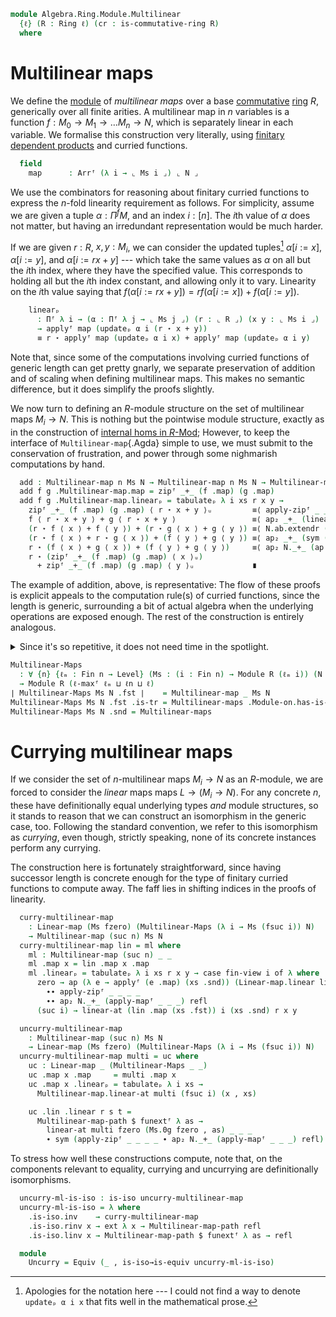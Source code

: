 <!--
```agda
{-# OPTIONS --lossy-unification #-}
open import Algebra.Ring.Module.Notation
open import Algebra.Ring.Commutative
open import Algebra.Group.Notation
open import Algebra.Ring.Module hiding (map)
open import Algebra.Group
open import Algebra.Ring

open import Cat.Prelude hiding (_+_)

open import Data.Fin.Product
open import Data.Fin.Base
```
-->

```agda
module Algebra.Ring.Module.Multilinear
  {ℓ} (R : Ring ℓ) (cr : is-commutative-ring R)
  where
```

# Multilinear maps

<!--
```agda
private module R = Ring-on (R .snd)
open Additive-notation ⦃ ... ⦄
open Module-notation ⦃ ... ⦄

-- XXX: Level subsumption checking _hates_ what I'm doing here with
-- ℓ-maxᶠ, since it doesn't satisfy any definitional equalities like
-- (ℓ-maxᶠ (λ x → f x ⊔ y)) = ℓ-maxᶠ f ⊔ y. The level we pick has to
-- satisfy:
--
--   ℓ-maxᶠ (λ z → ℓ ⊔ ℓₘ z ⊔ ℓₙ ⊔ ℓ-maxᶠ ℓₘ) ≤ _
--
-- floating out the constants, this is
--   ℓ ⊔ ℓₙ ⊔ ℓ-maxᶠ (λ z → ℓₘ n ⊔ ℓ-maxᶠ ℓₘ)
-- and the last term simplifies to ℓ-maxᶠ ℓₘ by reasoning in a
-- lattice.
--
{-# NO_UNIVERSE_CHECK #-}
```
-->

We define the [module] of _multilinear maps_ over a base [commutative]
[ring] $R$, generically over all finite arities. A multilinear map in
$n$ variables is a function $f : M_0 \to M_1 \to \dots M_n \to N$, which
is separately linear in each variable. We formalise this construction
very literally, using [finitary dependent products] and curried
functions.

[module]: Algebra.Ring.Module.html
[ring]: Algebra.Ring.html
[commutative]: Algebra.Ring.Commutative.html
[finitary dependent products]: Data.Fin.Product.html

<!--
```agda
record Multilinear-map (n : Nat) {ℓₘ : Fin n → Level} {ℓₙ}
        (Ms : (i : Fin n) → Module R (ℓₘ i))
        (N : Module R ℓₙ) : Type (ℓ ⊔ ℓₙ ⊔ ℓ-maxᶠ ℓₘ)
  where
  no-eta-equality

  private instance
    _ = module-notation N
    _ : ∀ {i : Fin n} → Module-notation R ⌞ Ms i ⌟
    _ = module-notation (Ms _)
```
-->

```agda
  field
    map      : Arrᶠ (λ i → ⌞ Ms i ⌟) ⌞ N ⌟
```

We use the combinators for reasoning about finitary curried functions to
express the $n$-fold linearity requirement as follows. For simplicity,
assume we are given a tuple $\alpha : \Pi^f M$, and an index $i : [n]$.
The $i$th value of $\alpha$ does not matter, but having an irredundant
representation would be much harder.

If we are given $r : R$, $x, y : M_i$, we can consider the updated
tuples[^updatep] $\alpha[i:=x]$, $\alpha[i:=y]$, and $\alpha[i:=rx+y]$
--- which take the same values as $\alpha$ on all but the $i$th index,
where they have the specified value. This corresponds to holding all but
the $i$th index constant, and allowing only it to vary. Linearity on the
$i$th value saying that $f(\alpha[i:=rx+y]) = rf(\alpha[i:=x]) +
f(\alpha[i:=y])$.

[^updatep]: Apologies for the notation here --- I could not find a way
to denote `updateₚ α i x` that fits well in the mathematical prose.

```agda
    linearₚ
      : Πᶠ λ i → (α : Πᶠ λ j → ⌞ Ms j ⌟) (r : ⌞ R ⌟) (x y : ⌞ Ms i ⌟)
      → applyᶠ map (updateₚ α i (r ⋆ x + y))
      ≡ r ⋆ applyᶠ map (updateₚ α i x) + applyᶠ map (updateₚ α i y)
```

<!--
```agda
  linear-at
    : ∀ i (xs : Πᶠ λ j → ⌞ Ms j ⌟) (r : ⌞ R ⌟) (x y : ⌞ Ms i ⌟)
    → applyᶠ map (updateₚ xs i (r ⋆ x + y))
    ≡ r ⋆ applyᶠ map (updateₚ xs i x) + applyᶠ map (updateₚ xs i y)
  linear-at = indexₚ linearₚ

  pres-+-at
    : ∀ i (xs : Πᶠ λ j → ⌞ Ms j ⌟) (x y : ⌞ Ms i ⌟)
    → applyᶠ map (updateₚ xs i (x + y))
    ≡ applyᶠ map (updateₚ xs i x) + applyᶠ map (updateₚ xs i y)
  pres-+-at i xs x y =
      ap (λ e → applyᶠ map (updateₚ xs i (e + y))) (sym (⋆-id _))
    ∙∙ linear-at i xs R.1r x y
    ∙∙ ap₂ _+_ (⋆-id _) refl

  is-group-hom-at
    : ∀ i (xs : Πᶠ λ j → ⌞ Ms j ⌟)
    → is-group-hom (Module-on→Group-on (Ms i .snd))
                   (Module-on→Group-on (N .snd))
                   λ m → applyᶠ map (updateₚ xs i m)
  is-group-hom-at i xs .is-group-hom.pres-⋆ x y = pres-+-at i xs x y

  pres-⋆-at
    : ∀ i (xs : Πᶠ λ j → ⌞ Ms j ⌟) (r : ⌞ R ⌟) (x : ⌞ Ms i ⌟)
    → applyᶠ map (updateₚ xs i (r ⋆ x))
    ≡ r ⋆ applyᶠ map (updateₚ xs i x)
  pres-⋆-at i xs r x =
      ap (λ e → applyᶠ map (updateₚ xs i e)) (sym +-idr)
    ∙∙ linear-at i xs r x 0g
    ∙∙ (ap₂ _+_ refl (is-group-hom.pres-id (is-group-hom-at i xs)) ∙ +-idr)

-- XXX: Since we're already squishing down a type whose universe level
-- Agda dislikes, one might wonder if we have to use the finitary
-- products in the type of `pres-+ₚ`. The answer is yes, since
-- otherwise `linearᶠ` lives in Setω, which the declare-record-iso
-- tactic is very unhappy about.

open Multilinear-map
open Multilinear-map using (map) public
open Linear-map using (map)

private unquoteDecl eqv = declare-record-iso eqv (quote Multilinear-map)

private variable
  ℓm ℓn : Level
  M N : Module R ℓm
  n : Nat
  ℓₘ : Fin n → Level
  Ms : ∀ i → Module R (ℓₘ i)

Multilinear-map-path
  : ∀ {n} {ℓₘ : Fin n → Level} {N : Module R ℓn} {Ms : (i : Fin n) → Module R (ℓₘ i)}
    {f g : Multilinear-map n Ms N}
  → f .map ≡ g .map
  → f ≡ g
Multilinear-map-path {N = N} {f = f} {g = g} p = go where
  module N = Module-on (N .snd)
  go : f ≡ g
  go i .map = p i
  go i .linearₚ = is-prop→pathp
    (λ i → Πᶠ-is-hlevel 1 λ j → Π-is-hlevel³ 1 λ _ _ _ → Π-is-hlevel 1 λ _ →
      N .fst .is-tr (applyᶠ (p i) _) (_ N.⋆ applyᶠ (p i) _ N.+ applyᶠ (p i) _))
    (f .linearₚ) (g .linearₚ)
    i

Multilinear-maps
  : ∀ {n} {ℓₘ : Fin n → Level}
      {Ms : (i : Fin n) → Module R (ℓₘ i)}
      {N : Module R ℓn}
  → Module-on R (Multilinear-map n Ms N)
Multilinear-maps {n = n} {Ms = Ms} {N = N} = to-module-on mk where
  private
    module Ms i = Module-on (Ms i .snd)
    module N    = Module-on (N .snd)
    instance
      _ = module-notation N
      _ : ∀ {i : Fin n} → Module-notation R ⌞ Ms i ⌟
      _ = module-notation (Ms _)

    -- Normally there would be no way in hell these helpers would ever
    -- be useful... except this module needs lossy-unification for
    -- performance reasonsl so we might as well abuse it for style!
    _⟨_⟩
      : Multilinear-map n Ms N
      → {_ : Πᶠ (λ i → ⌞ Ms i ⌟)} {i : Fin n} → ⌞ Ms i ⌟ → ⌞ N ⌟
    _⟨_⟩ f {xs} {i} x = applyᶠ (f .map) (updateₚ xs i x)

    _⟨_⟩ᵤ
      : ∀ {n ℓ'} {ℓ : Fin n → Level} {P : (i : Fin n) → Type (ℓ i)} {X : Type ℓ'}
      → Arrᶠ P X → {_ : Πᶠ P} {i : Fin n} → P i → X
    _⟨_⟩ᵤ f {xs} {i} x = applyᶠ f (updateₚ xs i x)

    infix 300 _⟨_⟩
    infix 300 _⟨_⟩ᵤ
```
-->

Note that, since some of the computations involving curried functions of
generic length can get pretty gnarly, we separate preservation of
addition and of scaling when defining multilinear maps. This makes no
semantic difference, but it does simplify the proofs slightly.

We now turn to defining an $R$-module structure on the set of
multilinear maps $M_i \to N$. This is nothing but the pointwise module
structure, exactly as in the construction of [internal homs in $R$-Mod];
However, to keep the interface of `Multilinear-map`{.Agda} simple to
use, we must submit to the conservation of frustration, and power
through some nighmarish computations by hand.

[internal homs in $R$-Mod]: Algebra.Ring.Module.Category.html

```agda
  add : Multilinear-map n Ms N → Multilinear-map n Ms N → Multilinear-map n Ms N
  add f g .Multilinear-map.map = zipᶠ _+_ (f .map) (g .map)
  add f g .Multilinear-map.linearₚ = tabulateₚ λ i xs r x y →
    zipᶠ _+_ (f .map) (g .map) ⟨ r ⋆ x + y ⟩ᵤ         ≡⟨ apply-zipᶠ _ _ _ _ ⟩
    f ⟨ r ⋆ x + y ⟩ + g ⟨ r ⋆ x + y ⟩                 ≡⟨ ap₂ _+_ (linear-at f i xs r x y) (linear-at g i xs r x y) ⟩
    (r ⋆ f ⟨ x ⟩ + f ⟨ y ⟩) + (r ⋆ g ⟨ x ⟩ + g ⟨ y ⟩) ≡⟨ N.ab.extendr (N.ab.extendl N.+-comm) ⟩
    (r ⋆ f ⟨ x ⟩ + r ⋆ g ⟨ x ⟩) + (f ⟨ y ⟩ + g ⟨ y ⟩) ≡⟨ ap₂ _+_ (sym (⋆-distribl r _ _)) refl ⟩
    r ⋆ (f ⟨ x ⟩ + g ⟨ x ⟩) + (f ⟨ y ⟩ + g ⟨ y ⟩)     ≡⟨ ap₂ N._+_ (ap (r N.⋆_) (sym (apply-zipᶠ _ _ _ _))) (sym (apply-zipᶠ _ _ _ _)) ⟩
    r ⋆ (zipᶠ _+_ (f .map) (g .map) ⟨ x ⟩ᵤ)
      + zipᶠ _+_ (f .map) (g .map) ⟨ y ⟩ᵤ             ∎
```

The example of addition, above, is representative: The flow of these
proofs is explicit appeals to the computation rule(s) of curried
functions, since the length is generic, surrounding a bit of actual
algebra when the underlying operations are exposed enough. The rest of
the construction is entirely analogous.

<details>
<summary>Since it's so repetitive, it does not need time in the
spotlight.</summary>

```agda
  invm : Multilinear-map n Ms N → Multilinear-map n Ms N
  invm f .map     = mapᶠ N.-_ (f .map)
  invm f .linearₚ = tabulateₚ λ i xs r x y →
    apply-mapᶠ _ _ _ ∙∙ ap N.-_ (linear-at f i xs r x y)
    ∙∙ N.neg-comm
    ∙∙ N.+-comm
    ∙∙ sym (ap₂ N._+_ N.⋆-invr refl)
     ∙ sym (ap₂ N._+_ (ap (r N.⋆_) (apply-mapᶠ _ _ _)) (apply-mapᶠ _ _ _))

  scale : ⌞ R ⌟ → Multilinear-map n Ms N → Multilinear-map n Ms N
  scale r f .map = mapᶠ (r N.⋆_) (f .map)
  scale r f .linearₚ = tabulateₚ λ i xs s x y →
    apply-mapᶠ _ _ _
    ∙∙ ap (r N.⋆_) (linear-at f i xs s x y)
    ∙∙ ⋆-distribl _ _ _
     ∙ ap₂ N._+_ (N.⋆-assoc _ _ _ ∙∙ ap₂ N._⋆_ cr refl ∙∙ sym (N.⋆-assoc _ _ _) ∙ ap (s N.⋆_) (sym (apply-mapᶠ _ _ _)))
                 (sym (apply-mapᶠ _ _ _))

  open make-module hiding (_+_ ; _⋆_)

  mk : make-module R (Multilinear-map n Ms N)
  mk .has-is-set = Iso→is-hlevel 2 eqv $ Σ-is-hlevel 2 (Arrᶠ-is-hlevel 2 (N .fst .is-tr)) λ x →
    is-prop→is-set $ Πᶠ-is-hlevel 1 λ i →
      Π-is-hlevel³ 1 λ _ _ _ → Π-is-hlevel 1 λ _ → N .fst .is-tr _ _

  -- Structure
  mk .make-module._+_ = add
  mk .inv = invm
  mk .make-module._⋆_ = scale
  mk .0g .map = constᶠ N.0g
  mk .0g .linearₚ = tabulateₚ λ i xs r x y →
    apply-constᶠ _ (updateₚ xs i (r ⋆ x + y)) ∙ sym (N.ab.elimr (apply-constᶠ _ _)
    ∙ ap (r N.⋆_) (apply-constᶠ _ _) ∙ N.⋆-idr)

  -- Group laws
  mk .+-assoc x y z = Multilinear-map-path $ funextᶠ λ as →
        apply-zipᶠ _ _ _ as
    ∙∙ ap₂ N._+_ refl (apply-zipᶠ _ _ _ _)
    ∙∙ N.+-assoc ∙ ap₂ N._+_ (sym (apply-zipᶠ N._+_ _ _ _)) refl
     ∙ sym (apply-zipᶠ N._+_ _ _ _)
  mk .+-invl x = Multilinear-map-path $ funextᶠ λ as →
       apply-zipᶠ _ _ _ _
    ∙∙ ap₂ N._+_ (apply-mapᶠ _ _ _) refl
    ∙∙ N.+-invl
     ∙ sym (apply-constᶠ _ _)
  mk .+-idl x = Multilinear-map-path $ funextᶠ λ as →
    apply-zipᶠ _ _ _ _ ∙ N.ab.eliml (apply-constᶠ _ _)
  mk .+-comm x y = Multilinear-map-path $ funextᶠ λ as →
    apply-zipᶠ _ _ _ _ ∙ N.+-comm ∙ sym (apply-zipᶠ N._+_ _ _ _)

  -- Action laws
  mk .⋆-distribl r x y = Multilinear-map-path $ funextᶠ λ as →
        apply-mapᶠ _ _ _
    ∙∙ ap (r N.⋆_) (apply-zipᶠ _ _ _ _)
    ∙∙ N.⋆-distribl _ _ _
    ∙∙ sym (ap₂ N._+_ (apply-mapᶠ _ _ _) (apply-mapᶠ _ _ _))
    ∙∙ sym (apply-zipᶠ N._+_ _ _ _)
  mk .⋆-distribr r x y = Multilinear-map-path $ funextᶠ λ as →
        apply-mapᶠ _ _ _
    ∙∙ N.⋆-distribr _ _ _
    ∙∙ sym (ap₂ N._+_ (apply-mapᶠ (r N.⋆_) _ _) (apply-mapᶠ (x N.⋆_) _ _))
      ∙ sym (apply-zipᶠ N._+_ _ _ _)
  mk .⋆-assoc r s x = Multilinear-map-path $ funextᶠ λ as →
        apply-mapᶠ _ _ _
    ∙∙ ap (r N.⋆_) (apply-mapᶠ _ _ _)
    ∙∙ N.⋆-assoc _ _ _
      ∙ sym (apply-mapᶠ _ _ _)
  mk .⋆-id x = Multilinear-map-path $ funextᶠ λ as → apply-mapᶠ _ _ _ ∙ N.⋆-id _
```
</details>

```agda
Multilinear-Maps
  : ∀ {n} {ℓₘ : Fin n → Level} (Ms : (i : Fin n) → Module R (ℓₘ i)) (N : Module R ℓn)
  → Module R (ℓ-maxᶠ ℓₘ ⊔ ℓn ⊔ ℓ)
∣ Multilinear-Maps Ms N .fst ∣    = Multilinear-map _ Ms N
Multilinear-Maps Ms N .fst .is-tr = Multilinear-maps .Module-on.has-is-set
Multilinear-Maps Ms N .snd = Multilinear-maps
```

# Currying multilinear maps

If we consider the set of $n$-multilinear maps $M_i \to N$ as an
$R$-module, we are forced to consider the _linear_ maps maps $L \to (M_i
\to N)$. For any concrete $n$, these have definitionally equal
underlying types _and_ module structures, so it stands to reason that we
can construct an isomorphism in the generic case, too. Following the
standard convention, we refer to this isomorphism as _currying_, even
though, strictly speaking, none of its concrete instances perform any
currying.

<!--
```agda
module _
  {n} {ℓₘ : Fin (suc n) → Level}
  {Ms : (i : Fin (suc n)) → Module R (ℓₘ i)}
  {N : Module R ℓn}
  where

  private
    module N = Module-on (N .snd)
    module Ms i = Module-on (Ms i .snd)
```
-->

The construction here is fortunately straightforward, since having
successor length is concrete enough for the type of finitary curried
functions to compute away. The faff lies in shifting indices in the
proofs of linearity.

```agda
  curry-multilinear-map
    : Linear-map (Ms fzero) (Multilinear-Maps (λ i → Ms (fsuc i)) N)
    → Multilinear-map (suc n) Ms N
  curry-multilinear-map lin = ml where
    ml : Multilinear-map (suc n) _ _
    ml .map x = lin .map x .map
    ml .linearₚ = tabulateₚ λ i xs r x y → case fin-view i of λ where
      zero → ap (λ e → applyᶠ (e .map) (xs .snd)) (Linear-map.linear lin r x y)
        ∙∙ apply-zipᶠ _ _ _ _
        ∙∙ ap₂ N._+_ (apply-mapᶠ _ _ _) refl
      (suc i) → linear-at (lin .map (xs .fst)) i (xs .snd) r x y

  uncurry-multilinear-map
    : Multilinear-map (suc n) Ms N
    → Linear-map (Ms fzero) (Multilinear-Maps (λ i → Ms (fsuc i)) N)
  uncurry-multilinear-map multi = uc where
    uc : Linear-map _ (Multilinear-Maps _ _)
    uc .map x .map     = multi .map x
    uc .map x .linearₚ = tabulateₚ λ i xs →
      Multilinear-map.linear-at multi (fsuc i) (x , xs)

    uc .lin .linear r s t =
      Multilinear-map-path $ funextᶠ λ as →
        linear-at multi fzero (Ms.0g fzero , as) _ _ _
        ∙ sym (apply-zipᶠ _ _ _ _ ∙ ap₂ N._+_ (apply-mapᶠ _ _ _) refl)
```

To stress how well these constructions compute, note that, on the
components relevant to equality, currying and uncurrying are
definitionally isomorphisms.

```agda
  uncurry-ml-is-iso : is-iso uncurry-multilinear-map
  uncurry-ml-is-iso = λ where
    .is-iso.inv    → curry-multilinear-map
    .is-iso.rinv x → ext λ x → Multilinear-map-path refl
    .is-iso.linv x → Multilinear-map-path $ funextᶠ λ as → refl

  module
    Uncurry = Equiv (_ , is-iso→is-equiv uncurry-ml-is-iso)
```

<!--
```agda
1-linear-map
  : ∀ {ℓₘ : Fin 1 → Level} {M : (i : Fin 1) → Module R (ℓₘ i)}
  → Linear-map (M fzero) N → Multilinear-map 1 {ℓₘ = ℓₘ} M N
1-linear-map x .map = x .map
1-linear-map x .linearₚ = (λ _ → x .linear) , tt
```
-->
